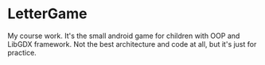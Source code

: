 # LetterGame
My course work. It's the small android game for children with OOP and LibGDX framework. Not the best architecture and code at all, but it's just for practice.
